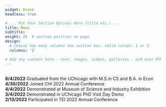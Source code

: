 ```yaml
---
widget: blank
headless: true

# ... Put Your Section Options Here (title etc.) ...
title: News
subtitle:
weight: 25  # section position on page
design:
  # Choose how many columns the section has. Valid values: 1 or 2.
  columns: '2'

# Add any content here - text, images, videos, galleries - and even HTML code!
---
```


<br> <b>6/4/2022</b>  Graduated from the UChicago with M.S.in CS and B.A. in Econ
<br> <b>4/30/2022</b>  Joined CHI 2022 Annual Conference
<br> <b>4/4/2022</b>  Demonstrated at Museum of Science and Industry Exhibition
<br> <b>3/4/2022</b>  Demonstrated in UChicago PhD Visit Day Demo
<br> <b>2/13/2022</b>  Participated in TEI 2022 Annual Conference
